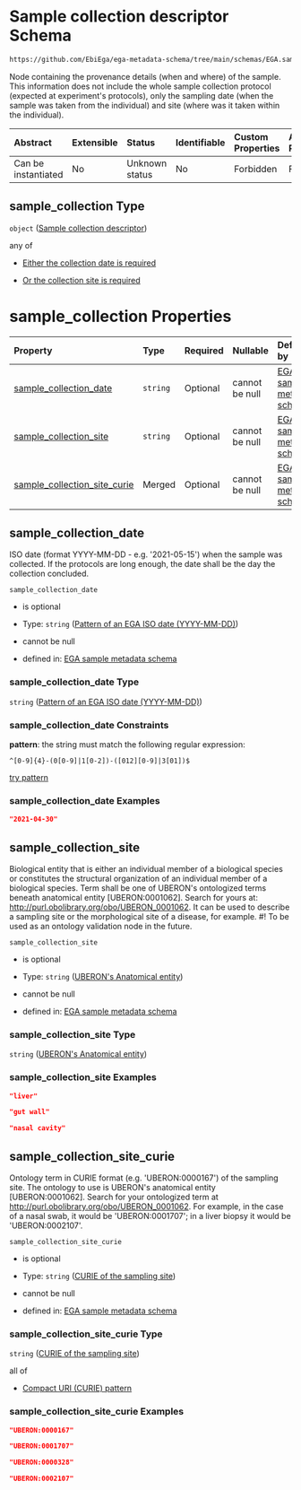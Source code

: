 # Sample collection descriptor Schema

```txt
https://github.com/EbiEga/ega-metadata-schema/tree/main/schemas/EGA.sample.json#/properties/sample_collection
```

Node containing the provenance details (when and where) of the sample. This information does not include the whole sample collection protocol (expected at experiment's protocols), only the sampling date (when the sample was taken from the individual) and site (where was it taken within the individual).

| Abstract            | Extensible | Status         | Identifiable | Custom Properties | Additional Properties | Access Restrictions | Defined In                                                                   |
| :------------------ | :--------- | :------------- | :----------- | :---------------- | :-------------------- | :------------------ | :--------------------------------------------------------------------------- |
| Can be instantiated | No         | Unknown status | No           | Forbidden         | Forbidden             | none                | [EGA.sample.json\*](../../../schemas/EGA.sample.json "open original schema") |

## sample\_collection Type

`object` ([Sample collection descriptor](ega-17-properties-sample-collection-descriptor.md))

any of

*   [Either the collection date is required](ega-17-properties-sample-collection-descriptor-anyof-either-the-collection-date-is-required.md "check type definition")

*   [Or the collection site is required](ega-17-properties-sample-collection-descriptor-anyof-or-the-collection-site-is-required.md "check type definition")

# sample\_collection Properties

| Property                                                         | Type     | Required | Nullable       | Defined by                                                                                                                                                                                                                                                                    |
| :--------------------------------------------------------------- | :------- | :------- | :------------- | :---------------------------------------------------------------------------------------------------------------------------------------------------------------------------------------------------------------------------------------------------------------------------- |
| [sample\_collection\_date](#sample_collection_date)              | `string` | Optional | cannot be null | [EGA sample metadata schema](ega-12-definitions-pattern-of-an-ega-iso-date-yyyy-mm-dd.md "https://github.com/EbiEga/ega-metadata-schema/tree/main/schemas/EGA.sample.json#/properties/sample_collection/properties/sample_collection_date")                                   |
| [sample\_collection\_site](#sample_collection_site)              | `string` | Optional | cannot be null | [EGA sample metadata schema](ega-12-definitions-uberons-anatomical-entity.md "https://github.com/EbiEga/ega-metadata-schema/tree/main/schemas/EGA.sample.json#/properties/sample_collection/properties/sample_collection_site")                                               |
| [sample\_collection\_site\_curie](#sample_collection_site_curie) | Merged   | Optional | cannot be null | [EGA sample metadata schema](ega-17-properties-sample-collection-descriptor-properties-curie-of-the-sampling-site.md "https://github.com/EbiEga/ega-metadata-schema/tree/main/schemas/EGA.sample.json#/properties/sample_collection/properties/sample_collection_site_curie") |

## sample\_collection\_date

ISO date (format YYYY-MM-DD - e.g. '2021-05-15') when the sample was collected. If the protocols are long enough, the date shall be the day the collection concluded.

`sample_collection_date`

*   is optional

*   Type: `string` ([Pattern of an EGA ISO date (YYYY-MM-DD)](ega-12-definitions-pattern-of-an-ega-iso-date-yyyy-mm-dd.md))

*   cannot be null

*   defined in: [EGA sample metadata schema](ega-12-definitions-pattern-of-an-ega-iso-date-yyyy-mm-dd.md "https://github.com/EbiEga/ega-metadata-schema/tree/main/schemas/EGA.sample.json#/properties/sample_collection/properties/sample_collection_date")

### sample\_collection\_date Type

`string` ([Pattern of an EGA ISO date (YYYY-MM-DD)](ega-12-definitions-pattern-of-an-ega-iso-date-yyyy-mm-dd.md))

### sample\_collection\_date Constraints

**pattern**: the string must match the following regular expression:&#x20;

```regexp
^[0-9]{4}-(0[0-9]|1[0-2])-([012][0-9]|3[01])$
```

[try pattern](https://regexr.com/?expression=%5E%5B0-9%5D%7B4%7D-\(0%5B0-9%5D%7C1%5B0-2%5D\)-\(%5B012%5D%5B0-9%5D%7C3%5B01%5D\)%24 "try regular expression with regexr.com")

### sample\_collection\_date Examples

```json
"2021-04-30"
```

## sample\_collection\_site

Biological entity that is either an individual member of a biological species or constitutes the structural organization of an individual member of a biological species. Term shall be one of UBERON's ontologized terms beneath anatomical entity \[UBERON:0001062]. Search for yours at: <http://purl.obolibrary.org/obo/UBERON_0001062>. It can be used to describe a sampling site or the morphological site of a disease, for example. #! To be used as an ontology validation node in the future.

`sample_collection_site`

*   is optional

*   Type: `string` ([UBERON's Anatomical entity](ega-12-definitions-uberons-anatomical-entity.md))

*   cannot be null

*   defined in: [EGA sample metadata schema](ega-12-definitions-uberons-anatomical-entity.md "https://github.com/EbiEga/ega-metadata-schema/tree/main/schemas/EGA.sample.json#/properties/sample_collection/properties/sample_collection_site")

### sample\_collection\_site Type

`string` ([UBERON's Anatomical entity](ega-12-definitions-uberons-anatomical-entity.md))

### sample\_collection\_site Examples

```json
"liver"
```

```json
"gut wall"
```

```json
"nasal cavity"
```

## sample\_collection\_site\_curie

Ontology term in CURIE format (e.g. 'UBERON:0000167') of the sampling site. The ontology to use is UBERON's anatomical entity \[UBERON:0001062]. Search for your ontologized term at <http://purl.obolibrary.org/obo/UBERON_0001062>. For example, in the case of a nasal swab, it would be 'UBERON:0001707'; in a liver biopsy it would be 'UBERON:0002107'.

`sample_collection_site_curie`

*   is optional

*   Type: `string` ([CURIE of the sampling site](ega-17-properties-sample-collection-descriptor-properties-curie-of-the-sampling-site.md))

*   cannot be null

*   defined in: [EGA sample metadata schema](ega-17-properties-sample-collection-descriptor-properties-curie-of-the-sampling-site.md "https://github.com/EbiEga/ega-metadata-schema/tree/main/schemas/EGA.sample.json#/properties/sample_collection/properties/sample_collection_site_curie")

### sample\_collection\_site\_curie Type

`string` ([CURIE of the sampling site](ega-17-properties-sample-collection-descriptor-properties-curie-of-the-sampling-site.md))

all of

*   [Compact URI (CURIE) pattern](ega-12-definitions-compact-uri-curie-pattern.md "check type definition")

### sample\_collection\_site\_curie Examples

```json
"UBERON:0000167"
```

```json
"UBERON:0001707"
```

```json
"UBERON:0000328"
```

```json
"UBERON:0002107"
```
